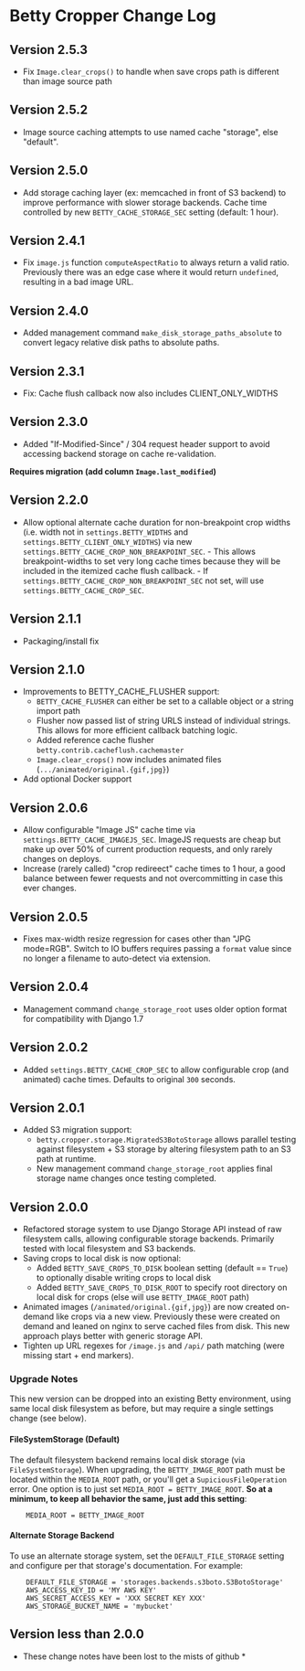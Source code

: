 # Betty Cropper Change Log

## Version 2.5.3

- Fix `Image.clear_crops()` to handle when save crops path is different than image source path

## Version 2.5.2

- Image source caching attempts to use named cache "storage", else "default".

## Version 2.5.0

- Add storage caching layer (ex: memcached in front of S3 backend) to improve performance with slower storage backends.
  Cache time controlled by new `BETTY_CACHE_STORAGE_SEC` setting (default: 1 hour).

## Version 2.4.1

- Fix `image.js` function `computeAspectRatio` to always return a valid ratio. Previously there was an edge case where it would
  return `undefined`, resulting in a bad image URL.

## Version 2.4.0

- Added management command `make_disk_storage_paths_absolute` to convert legacy relative disk paths to absolute paths.

## Version 2.3.1

- Fix: Cache flush callback now also includes CLIENT_ONLY_WIDTHS

## Version 2.3.0

- Added "If-Modified-Since" / 304 request header support to avoid accessing backend storage on cache re-validation.

**Requires migration (add column `Image.last_modified`)**

## Version 2.2.0

- Allow optional alternate cache duration for non-breakpoint crop widths (i.e. width not in `settings.BETTY_WIDTHS` and
  `settings.BETTY_CLIENT_ONLY_WIDTHS`) via new `settings.BETTY_CACHE_CROP_NON_BREAKPOINT_SEC`.
      - This allows breakpoint-widths to set very long cache times because they will be included in the itemized cache flush callback.
      - If `settings.BETTY_CACHE_CROP_NON_BREAKPOINT_SEC` not set, will use `settings.BETTY_CACHE_CROP_SEC`.

## Version 2.1.1

- Packaging/install fix

## Version 2.1.0
- Improvements to BETTY_CACHE_FLUSHER support:
  - `BETTY_CACHE_FLUSHER` can either be set to a callable object or a string import path
  - Flusher now passed list of string URLS instead of individual strings. This allows for more efficient callback batching logic.
  - Added reference cache flusher `betty.contrib.cacheflush.cachemaster`
  - `Image.clear_crops()` now includes animated files (`.../animated/original.{gif,jpg}`)
- Add optional Docker support

## Version 2.0.6

- Allow configurable "Image JS" cache time via `settings.BETTY_CACHE_IMAGEJS_SEC`. ImageJS requests are cheap but make up over 50% of current production requests, and only rarely changes on deploys.
- Increase (rarely called) "crop redireect" cache times to 1 hour, a good balance between fewer requests and not overcommitting in case this ever changes.

## Version 2.0.5

- Fixes max-width resize regression for cases other than "JPG mode=RGB". Switch to IO buffers requires passing
  a `format` value since no longer a filename to auto-detect via extension.

## Version 2.0.4

- Management command `change_storage_root` uses older option format for compatibility with Django 1.7

## Version 2.0.2

- Added `settings.BETTY_CACHE_CROP_SEC` to allow configurable crop (and animated) cache times. Defaults to original `300` seconds.

## Version 2.0.1

- Added S3 migration support:
    - `betty.cropper.storage.MigratedS3BotoStorage` allows parallel testing against filesystem + S3 storage by altering filesystem path to an S3 path at runtime.
    - New management command `change_storage_root` applies final storage name changes once testing completed.

## Version 2.0.0

- Refactored storage system to use Django Storage API instead of raw filesystem calls, allowing configurable storage backends. Primarily tested with local filesystem and S3 backends.
- Saving crops to local disk is now optional:
    - Added `BETTY_SAVE_CROPS_TO_DISK` boolean setting (default == `True`) to optionally disable writing crops to local disk
    - Added `BETTY_SAVE_CROPS_TO_DISK_ROOT` to specify root directory on local disk for crops (else will use `BETTY_IMAGE_ROOT` path)
- Animated images (`/animated/original.{gif,jpg}`) are now created on-demand like crops via a new view. Previously these were created on demand and leaned on nginx to serve cached files from disk. This new approach plays better with generic storage API.
- Tighten up URL regexes for `/image.js` and `/api/` path matching (were missing start + end markers).

### Upgrade Notes

This new version can be dropped into an existing Betty environment, using same local disk filesystem as before, but may require a single settings change (see below).

#### FileSystemStorage (Default)

The default filesystem backend remains local disk storage (via `FileSystemStorage`). When upgrading, the `BETTY_IMAGE_ROOT` path must be located within the `MEDIA_ROOT` path, or you'll get a `SupiciousFileOperation` error. One option is to just set `MEDIA_ROOT = BETTY_IMAGE_ROOT`. **So at a minimum, to keep all behavior the same, just add this setting**:

        MEDIA_ROOT = BETTY_IMAGE_ROOT

#### Alternate Storage Backend

To use an alternate storage system, set the `DEFAULT_FILE_STORAGE` setting and configure per that storage's documentation. For example:

        DEFAULT_FILE_STORAGE = 'storages.backends.s3boto.S3BotoStorage'
        AWS_ACCESS_KEY_ID = 'MY AWS KEY'
        AWS_SECRET_ACCESS_KEY = 'XXX SECRET KEY XXX'
        AWS_STORAGE_BUCKET_NAME = 'mybucket'

## Version less than 2.0.0

* These change notes have been lost to the mists of github *
